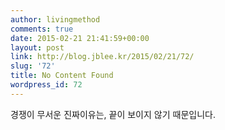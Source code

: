 ```yaml
---
author: livingmethod
comments: true
date: 2015-02-21 21:41:59+00:00
layout: post
link: http://blog.jblee.kr/2015/02/21/72/
slug: '72'
title: No Content Found
wordpress_id: 72
---
```


경쟁이 무서운 진짜이유는, 끝이 보이지 않기 때문입니다.
